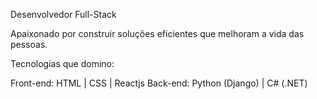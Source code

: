 Desenvolvedor Full-Stack

Apaixonado por construir soluções eficientes que melhoram a vida das pessoas.

Tecnologias que domino:

Front-end: HTML | CSS | Reactjs
Back-end: Python (Django) | C# (.NET)

